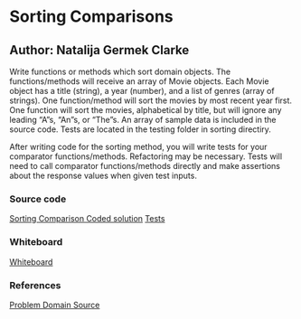 # Sorting Comparisons

## Author: Natalija Germek Clarke

Write functions or methods which sort domain objects. The functions/methods will receive an array of Movie objects.
Each Movie object has a title (string), a year (number), and a list of genres (array of strings). One function/method
will sort the movies by most recent year first. One function will sort the movies, alphabetical by title, but will
ignore any leading “A”s, “An”s, or “The”s. An array of sample data is included in the source code. Tests are located in
the testing folder in sorting directiry.

After writing code for the sorting method, you will write tests for your comparator functions/methods. Refactoring may
be necessary. Tests will need to call comparator functions/methods directly and make assertions about the response values
when given test inputs.

### Source code

[Sorting Comparison Coded solution](sorting_comparisons.py)
[Tests](/sorting/tests/test_sorting_comparisons.py)

### Whiteboard

[Whiteboard](sorting_comparisons.png)

### References

[Problem Domain Source](https://canvas.instructure.com/courses/5298434/assignments/32434070?return_to=https%3A%2F%2Fcanvas.instructure.com%2Fcalendar%23view_name%3Dmonth%26view_start%3D2023-01-05)
